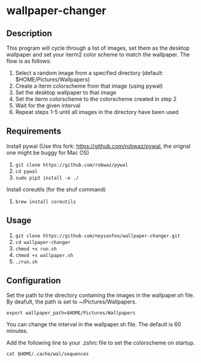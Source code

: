 # wallpaper-changer

## Description
This program will cycle through a list of images, set them as the desktop wallpaper and set your iterm2 color scheme to match the wallpaper.
The flow is as follows:
1. Select a random image from a specified directory (default: $HOME/Pictures/Wallpapers)
2. Create a iterm colorscheme from that image (using pywal)
3. Set the desktop wallpaper to that image
4. Set the iterm colorscheme to the colorscheme created in step 2
5. Wait for the given interval
6. Repeat steps 1-5 until all images in the directory have been used

## Requirements
Install pywal (Use this fork: https://github.com/robwaz/pywal, the orignal one might be buggy for Mac OS)
1. `git clone https://github.com/robwaz/pywal`
2. `cd pywal`
3. `sudo pip3 install -e ./`

Install coreutils (for the shuf command)
1. `brew install coreutils`

## Usage
1. `git clone https://github.com/neysanfoo/wallpaper-changer.git`
2. `cd wallpaper-changer`
3. `chmod +x run.sh`
4. `chmod +x wallpaper.sh`
5. `./run.sh`

## Configuration
Set the path to the directory containing the images in the wallpaper.sh file.
By deafult, the path is set to ~/Pictures/Wallpapers.
```
export wallpaper_path=$HOME/Pictures/Wallpapers
```
You can change the interval in the wallpaper.sh file. The default is 60 minutes.

Add the following line to your .zshrc file to set the colorscheme on startup.
```
cat $HOME/.cache/wal/sequences
```

